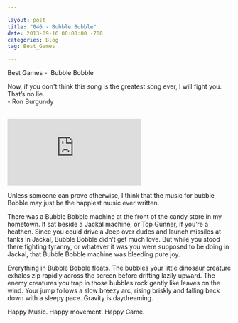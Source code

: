 ```yaml
---

layout: post  
title: "046 - Bubble Bobble"  
date: 2013-09-16 00:00:00 -700  
categories: Blog
tag: Best_Games

---
```


Best Games -  Bubble Bobble  
  
Now, if you don't think this song is the greatest song ever, I will fight you. That’s no lie.   
\- Ron Burgundy   
 


<iframe src="https://www.youtube.com/embed/VTmJJ0lUyQc?wmode=opaque" frameborder="0" allowfullscreen=""></iframe>


Unless someone can prove otherwise, I think that the music for bubble Bobble may just be the happiest music ever written.   
  
There was a Bubble Bobble machine at the front of the candy store in my hometown. It sat beside a Jackal machine, or Top Gunner, if you’re a heathen. Since you could drive a Jeep over dudes and launch missiles at tanks in Jackal, Bubble Bobble didn’t get much love. But while you stood there fighting tyranny, or whatever it was you were supposed to be doing in Jackal, that Bubble Bobble machine was bleeding pure joy.   
  
Everything in Bubble Bobble floats. The bubbles your little dinosaur creature exhales zip rapidly across the screen before drifting lazily upward. The enemy creatures you trap in those bubbles rock gently like leaves on the wind. Your jump follows a slow breezy arc, rising briskly and falling back down with a sleepy pace. Gravity is daydreaming.  
  
Happy Music. Happy movement. Happy Game.